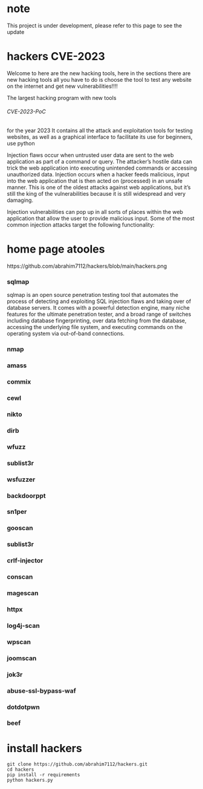 # note
This project is under development, please refer to this page to see the update

<h1>hackers CVE-2023</h1> 

Welcome to here are the new hacking tools, here in the sections there are new hacking tools all you have to do is choose the tool to test any website on the internet and get new vulnerabilities!!!!

The largest hacking program with new tools <h6>CVE-2023-PoC</h6> for the year 2023 It contains all the attack and exploitation tools for testing websites, as well as a graphical interface to facilitate its use for beginners,
use python

Injection flaws occur when untrusted user data are sent to the web application as part of a command or query. The attacker’s hostile data can trick the web application into executing unintended commands or accessing unauthorized data. Injection occurs when a hacker feeds malicious, input into the web application that is then acted on (processed) in an unsafe manner. This is one of the oldest attacks against web applications, but it’s still the king of the vulnerabilities because it is still widespread and very damaging.

Injection vulnerabilities can pop up in all sorts of places within the web application that allow the user to provide malicious input. Some of the most common injection attacks target the following functionality:

<h1>home page atooles</h1>
https://github.com/abrahim7112/hackers/blob/main/hackers.png
<h3>sqlmap</h3>
<p>sqlmap is an open source penetration testing tool that automates the process of detecting and exploiting SQL injection flaws and taking  over of database servers. It comes with a powerful detection engine, many niche features for the ultimate penetration tester, and a broad range of  switches including database fingerprinting, over data fetching from the database, accessing the underlying file system,  and executing commands on the operating system via out-of-band connections.</p>
<h3>nmap</h3><h3>amass</h3><h3>commix</h3><h3>cewl</h3><h3>nikto</h3><h3>dirb</h3><h3>wfuzz</h3><h3>sublist3r</h3><h3>wsfuzzer</h3><h3>backdoorppt</h3><h3>sn1per</h3><h3>gooscan</h3><h3>sublist3r</h3><h3>crlf-injector</h3><h3>conscan</h3><h3>magescan</h3><h3>httpx</h3><h3>log4j-scan</h3><h3>wpscan</h3><h3>joomscan</h3><h3>jok3r</h3><h3>abuse-ssl-bypass-waf</h3><h3>dotdotpwn</h3><h3>beef</h3>

<h1>install hackers</h1> 

```
git clone https://github.com/abrahim7112/hackers.git
cd hackers
pip install -r requirements
python hackers.py
````
